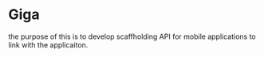 # Giga

the purpose of this is to develop scaffholding API for mobile applications to link with the applicaiton.
